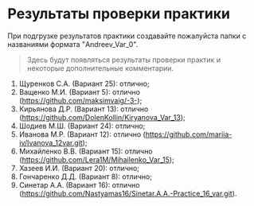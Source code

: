 # Результаты проверки практики
При подгрузке результатов практики создавайте пожалуйста папки с названиями формата "Andreev_Var_0".
> Здесь будут появляться результаты проверки практик и некоторые дополнительные комментарии. 

1. Щуренков С.А. (Вариант 25): отлично;
2. Ващенко М.И. (Вариант 5): отлично (https://github.com/maksimvaig/-3-);
3. Кирьянова Д.Р. (Вариант 13): отлично (https://github.com/DolenKollin/Kiryanova_Var_13);
4. Шодиев М.Ш. (Вариант 24): отлично;
5. Иванова М.Р. (Вариант 12): отлично (https://github.com/mariia-iv/Ivanova_12var.git);
6. Михайленко В.В. (Вариант 15): отлично (https://github.com/Lera1M/Mihailenko_Var_15);
7. Хазеев И.И. (Вариант 20): отлично;
8. Гончаренко Д.Д. (Вариант 8): отлично;
9. Синетар А.А. (Вариант 16): отлично (https://github.com/Nastyamas16/Sinetar.A.A.-Practice_16_var.git).

